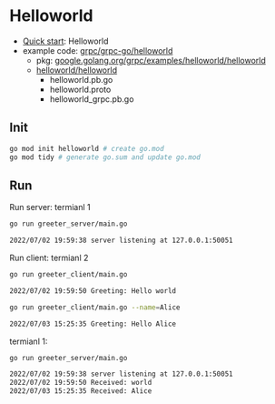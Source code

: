 # Helloworld

- [Quick start](https://grpc.io/docs/languages/go/quickstart/): Helloworld
- example code: [grpc/grpc-go/helloworld](https://github.com/grpc/grpc-go/tree/master/examples/helloworld)
  - pkg: [google.golang.org/grpc/examples/helloworld/helloworld](https://pkg.go.dev/google.golang.org/grpc/examples/helloworld/helloworld)
  - [helloworld/helloworld](https://github.com/grpc/grpc-go/tree/master/examples/helloworld/helloworld)
    - helloworld.pb.go
    - helloworld.proto
    - helloworld_grpc.pb.go

## Init

```bash
go mod init helloworld # create go.mod
go mod tidy # generate go.sum and update go.mod
```

## Run

Run server: termianl 1

```bash
go run greeter_server/main.go

2022/07/02 19:59:38 server listening at 127.0.0.1:50051
```

Run client: termianl 2

```bash
go run greeter_client/main.go

2022/07/02 19:59:50 Greeting: Hello world
```

```bash
go run greeter_client/main.go --name=Alice

2022/07/03 15:25:35 Greeting: Hello Alice
```

termianl 1:

```bash
go run greeter_server/main.go

2022/07/02 19:59:38 server listening at 127.0.0.1:50051
2022/07/02 19:59:50 Received: world
2022/07/03 15:25:35 Received: Alice
```
